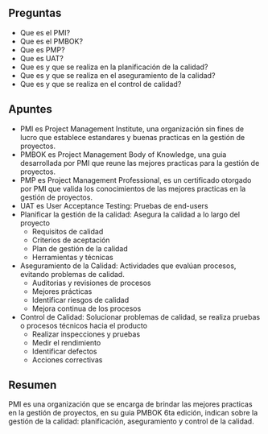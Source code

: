 ## Preguntas

- Que es el PMI?
- Que es el PMBOK?
- Que es PMP?
- Que es UAT?
- Que es y que se realiza en la planificación de la calidad?
- Que es y que se realiza en el aseguramiento de la calidad?
- Que es y que se realiza en el control de calidad?

## Apuntes

- PMI es Project Management Institute, una organización sin fines de lucro que establece estandares y buenas practicas en la gestión de proyectos.
- PMBOK es Project Management Body of Knowledge, una guia desarrollada por PMI que reune las mejores practicas para la gestión de proyectos.
- PMP es Project Management Professional, es un certificado otorgado por PMI que valida los conocimientos de las mejores practicas en la gestión de proyectos.
- UAT es User Acceptance Testing: Pruebas de end-users
- Planificar la gestión de la calidad: Asegura la calidad a lo largo del proyecto
	- Requisitos de calidad
	- Criterios de aceptación
	- Plan de gestión de la calidad
	- Herramientas y técnicas
- Aseguramiento de la Calidad: Actividades que evalúan procesos, evitando problemas de calidad.
	- Auditorias y revisiones de procesos
	- Mejores prácticas
	- Identificar riesgos de calidad
	- Mejora continua de los procesos
- Control de Calidad: Solucionar problemas de calidad, se realiza pruebas o procesos técnicos hacia el producto
	- Realizar inspecciones y pruebas
	- Medir el rendimiento
	- Identificar defectos
	- Acciones correctivas

## Resumen

PMI es una organización que se encarga de brindar las mejores practicas en la gestión de proyectos, en su guia PMBOK 6ta edición, indican sobre la gestión de la calidad: planificación, aseguramiento y control de la calidad.